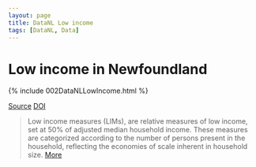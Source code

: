 ```yaml
---
layout: page
title: DataNL Low income
tags: [DataNL, Data]
---
```

# Low income in Newfoundland
{% include 002DataNLLowIncome.html %}

[Source](https://www150.statcan.gc.ca/t1/tbl1/en/tv.action?pid=1110013502)
[DOI](https://doi.org/10.25318/1110013501-eng)

> Low income measures (LIMs), are relative measures of low income, set at 50% of adjusted median household income. These measures are categorized according to the number of persons present in the household, reflecting the economies of scale inherent in household size.
[More](https://www23.statcan.gc.ca/imdb/p2SV.pl?Function=getSurvey&SDDS=3502)
